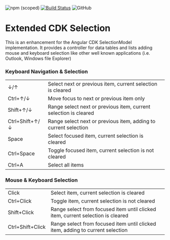 ![npm (scoped)](https://img.shields.io/npm/v/@tfaster/extended-cdk-selection?label=@tfaster/extended-cdk-selection&style=flat-square)
[![Build Status](https://travis-ci.org/tFaster/extended-cdk-selection.svg?branch=master)](https://travis-ci.org/tFaster/extended-cdk-selection)
![GitHub](https://img.shields.io/github/license/tFaster/extended-cdk-selection?style=flat-square)

# Extended CDK Selection

This is an enhancement for the Angular CDK SelectionModel implementation.
It provides a controller for data tables and lists adding mouse and keyboard selection like other well known applications (i.e. Outlook, Windows file Explorer)

### Keyboard Navigation & Selection  
|  |  |  
|--|--|  
|↓/↑|Select next or previous item, current selection is cleared|  
|Ctrl+↑/↓|Move focus to next or previous item only|  
|Shift+↑/↓|Range select next or previous item, current selection is cleared|  
|Ctrl+Shift+↑/↓    |Range select next or previous item, adding to current selection|  
|Space|Select focused item, current selection is cleared|  
|Ctrl+Space|Toggle focused item, current selection is not cleared|  
|Ctrl+A|Select all items|  
  
  
### Mouse & Keyboard Selection  
|  |  |  
|--|--|  
|Click|Select item, current selection is cleared|  
|Ctrl+Click|Toggle item, current selection is not cleared|  
|Shift+Click|Range select from focused item until clicked item, current selection is cleared|  
|Ctrl+Shift+Click|Range select from focused item until clicked item, adding to current selection|
